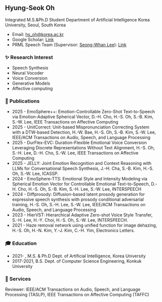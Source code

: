 ## Hyung-Seok Oh 
Integrated M.S.&Ph.D Student Department of Artificial Intelligence Korea University, Seoul, South Korea
 - Email: hs_oh@korea.ac.kr
 - Google Scholar: [Link](https://scholar.google.com/citations?user=pgJeqLIAAAAJ&hl=en)
 - PRML Speech Team (Supervisor: [Seong-Whan Lee](http://pr.korea.ac.kr/sub2_1.php?code=LSW)): [Link](https://prml-lab-speech-team.github.io/demo/)

### ✨ Research Interest
- Speech Synthesis
- Neural Vocoder
- Voice Conversion
- Generative Models
- Affective computing 

### 📖 Publications
- 2025 - EmoSphere++: Emotion-Controllable Zero-Shot Text-to-Speech via Emotion-Adaptive Spherical Vector, D.-H. Cho, H.-S. Oh, S.-B. Kim, S.-W. Lee, IEEE Transactions on Affective Computing
- 2025 - UnitCorrect: Unit-based Mispronunciation Correcting System with a DTW-based Detection, H.-W. Bae, H.-S. Oh, S.-B. Kim, S.-W. Lee, IEEE/ACM Transactions on Audio, Speech, and Language Processing
- 2025 - DurFlex-EVC: Duration-Flexible Emotional Voice Conversion Leveraging Discrete Representations Without Text Alignment, H.-S. Oh, S.-H. Lee, D.-H. Cho, S.-W. Lee, IEEE Transactions on Affective Computing
- 2025 - JELLY: Joint Emotion Recognition and Context Reasoning with LLMs for Conversational Speech Synthesis, J.-H. Cha, S.-B. Kim, H.-S. Oh, S.-W. Lee, ICASSP.
- 2024 - EmoSphere-TTS: Emotional Style and Intensity Modeling via Spherical Emotion Vector for Controllable Emotional Text-to-Speech, D.-H. Cho, H.-S. Oh, S.-B. Kim, S.-H. Lee, S.-W. Lee, INTERSPEECH
- 2024 - Diffprosody: Diffusion-based latent prosody generation for expressive speech synthesis with prosody conditional adversarial training, H.-S. Oh, S.-H. Lee, S.-W. Lee, IEEE/ACM Transactions on Audio, Speech, and Language Processing
- 2023 - HierVST: Hierarchical Adaptive Zero-shot Voice Style Transfer, S.-H. Lee, H.-Y. Choi, H.-S. Oh, S.-W. Lee, INTERSPEECH.
- 2021 - Haze removal network using unified function for image dehazing, H.-S. Oh, H.-N. Kim, Y.-J. Kim, C.-H. Yim, Electronics Letters.


### 🎓 Education
- 2021-    , M.S. & Ph.D Dept. of Artificial Intelligence, Korea University 
- 2017-2021, B.S. Dept. of Computer Science Engineering, Konkuk University
  
### 🎉 Services
Reviewer: IEEE/ACM Transactions on Audio, Speech, and Language Processing (TASLP), IEEE Transactions on Affective Computing (TAFFC)

<!--
**hsoh0306/hsoh0306** is a ✨ _special_ ✨ repository because its `README.md` (this file) appears on your GitHub profile.

Here are some ideas to get you started:

- 🔭 I’m currently working on ...
- 🌱 I’m currently learning ...
- 👯 I’m looking to collaborate on ...
- 🤔 I’m looking for help with ...
- 💬 Ask me about ...
- 📫 How to reach me: ...
- 😄 Pronouns: ...
- ⚡ Fun fact: ...
-->

